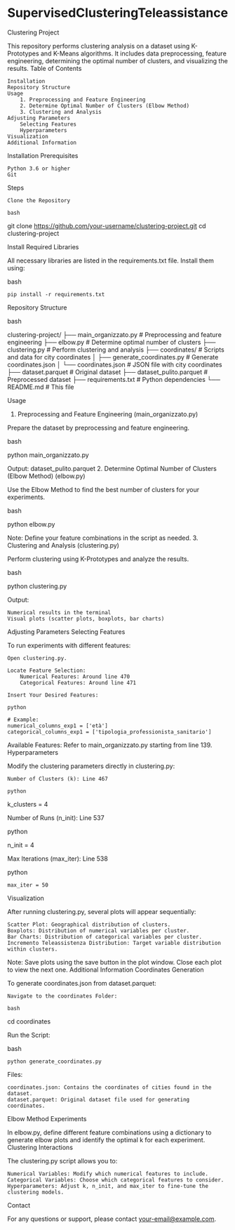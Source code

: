 # SupervisedClusteringTeleassistance


Clustering Project

This repository performs clustering analysis on a dataset using K-Prototypes and K-Means algorithms. It includes data preprocessing, feature engineering, determining the optimal number of clusters, and visualizing the results.
Table of Contents

    Installation
    Repository Structure
    Usage
        1. Preprocessing and Feature Engineering
        2. Determine Optimal Number of Clusters (Elbow Method)
        3. Clustering and Analysis
    Adjusting Parameters
        Selecting Features
        Hyperparameters
    Visualization
    Additional Information

Installation
Prerequisites

    Python 3.6 or higher
    Git

Steps

    Clone the Repository

    bash

git clone https://github.com/your-username/clustering-project.git
cd clustering-project

Install Required Libraries

All necessary libraries are listed in the requirements.txt file. Install them using:

bash

    pip install -r requirements.txt

Repository Structure

bash

clustering-project/
├── main_organizzato.py          # Preprocessing and feature engineering
├── elbow.py                     # Determine optimal number of clusters
├── clustering.py                # Perform clustering and analysis
├── coordinates/                 # Scripts and data for city coordinates
│   ├── generate_coordinates.py  # Generate coordinates.json
│   └── coordinates.json         # JSON file with city coordinates
├── dataset.parquet              # Original dataset
├── dataset_pulito.parquet       # Preprocessed dataset
├── requirements.txt             # Python dependencies
└── README.md                    # This file

Usage
1. Preprocessing and Feature Engineering (main_organizzato.py)

Prepare the dataset by preprocessing and feature engineering.

bash

python main_organizzato.py

Output: dataset_pulito.parquet
2. Determine Optimal Number of Clusters (Elbow Method) (elbow.py)

Use the Elbow Method to find the best number of clusters for your experiments.

bash

python elbow.py

Note: Define your feature combinations in the script as needed.
3. Clustering and Analysis (clustering.py)

Perform clustering using K-Prototypes and analyze the results.

bash

python clustering.py

Output:

    Numerical results in the terminal
    Visual plots (scatter plots, boxplots, bar charts)

Adjusting Parameters
Selecting Features

To run experiments with different features:

    Open clustering.py.

    Locate Feature Selection:
        Numerical Features: Around line 470
        Categorical Features: Around line 471

    Insert Your Desired Features:

    python

    # Example:
    numerical_columns_exp1 = ['età']
    categorical_columns_exp1 = ['tipologia_professionista_sanitario']

Available Features: Refer to main_organizzato.py starting from line 139.
Hyperparameters

Modify the clustering parameters directly in clustering.py:

    Number of Clusters (k): Line 467

    python

k_clusters = 4

Number of Runs (n_init): Line 537

python

n_init = 4

Max Iterations (max_iter): Line 538

python

    max_iter = 50

Visualization

After running clustering.py, several plots will appear sequentially:

    Scatter Plot: Geographical distribution of clusters.
    Boxplots: Distribution of numerical variables per cluster.
    Bar Charts: Distribution of categorical variables per cluster.
    Incremento Teleassistenza Distribution: Target variable distribution within clusters.

Note: Save plots using the save button in the plot window. Close each plot to view the next one.
Additional Information
Coordinates Generation

To generate coordinates.json from dataset.parquet:

    Navigate to the coordinates Folder:

    bash

cd coordinates

Run the Script:

bash

    python generate_coordinates.py

Files:

    coordinates.json: Contains the coordinates of cities found in the dataset.
    dataset.parquet: Original dataset file used for generating coordinates.

Elbow Method Experiments

In elbow.py, define different feature combinations using a dictionary to generate elbow plots and identify the optimal k for each experiment.
Clustering Interactions

The clustering.py script allows you to:

    Numerical Variables: Modify which numerical features to include.
    Categorical Variables: Choose which categorical features to consider.
    Hyperparameters: Adjust k, n_init, and max_iter to fine-tune the clustering models.

Contact

For any questions or support, please contact your-email@example.com.

